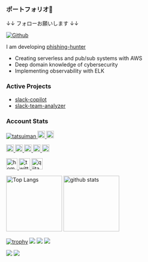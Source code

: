 ### ポートフォリオ👋

↓↓ フォローお願いします ↓↓

[![Github](https://img.shields.io/github/followers/tatsuiman?label=Follow&style=social)](https://github.com/tatsuiman)

I am developing [phishing-hunter](https://phishing-hunter.com/)

* Creating serverless and pub/sub systems with AWS
* Deep domain knowledge of cybersecurity
* Implementing observability with ELK


### Active Projects
* [slack-copilot](https://github.com/tatsuiman/slack-copilot)
* [slack-team-analyzer](https://github.com/tatsuiman/slack-team-analyzer)

### Account Stats
<p align="left"> 
  <a href="https://github.com/tatsuiman/tatsuiman/">
    <img src="https://komarev.com/ghpvc/?username=tatsuiman" alt="tatsuiman" />
  </a>
  <a href="http://twitter.com/hunter_phishing">
    <img height="20" src="https://img.shields.io/twitter/follow/hunter_phishing?label=Twitter&logo=twitter&style=flat" />
  </a>
  <a href="https://github.com/tatsuiman">
    <img height="20" src="https://img.shields.io/github/followers/tatsuiman?label=follow&logo=github&style=flat" />
  </a>
</p>

<p align="left">
  <a href="https://zenn.dev/tatsui">
    <img height="20" src="https://zenn.badge.nikaera.com/s/tatsui/likes" />
  </a>
  <a href="https://zenn.dev/tatsui">
    <img height="20" src="https://zenn.badge.nikaera.com/s/tatsui/followers" />
  </a>
  <a href="https://zenn.dev/tatsui">
    <img height="20" src="https://zenn.badge.nikaera.com/s/tatsui/articles" />
  </a>
  <a href="http://qiita.com/tatsui">
    <img height="20" src="https://qiita-badge.apiapi.app/s/tatsui/contributions.svg" />
  </a>
  <a href="http://qiita.com/tatsui">
    <img height="20" src="https://qiita-badge.apiapi.app/s/tatsui/posts.svg" />
  </a>
</p>

<p align="left"> 
  <a href="https://tatsuiman.github.io/">
    <img alt="homepage" width="30px" src="https://simpleicons.org/icons/homeassistantcommunitystore.svg" />
  </a>
  <a href="https://twitter.com/hunter_phishing">
    <img alt="twitter" width="30px" src="https://simpleicons.org/icons/twitter.svg" />
  </a>
  <a href="https://qiita.com/tatsui">
    <img alt="qiita" width="30px" src="https://simpleicons.org/icons/qiita.svg" />
  </a>
</p>

<p align="left"> 
  <img alt="Top Langs" height="150px" src="https://github-readme-stats.vercel.app/api/top-langs/?username=tatsuiman&layout=compact&count_private=true&show_icons=true&show_icons=true&theme=github" />
  <img alt="github stats" height="150px" src="https://github-readme-stats.vercel.app/api?username=tatsuiman&count_private=true&show_icons=true&show_icons=true&theme=github" />
</p>

[![trophy](https://github-profile-trophy.vercel.app/?username=tatsuiman&theme=github)](https://github.com/tatsuiman/github-profile-trophy)
[![](https://raw.githubusercontent.com/tatsuiman/tatsuiman/master/profile-summary-card-output/dracula/0-profile-details.svg)](https://github.com/tatsuiman/github-profile-summary-cards)
[![](https://raw.githubusercontent.com/tatsuiman/tatsuiman/master/profile-summary-card-output/dracula/1-repos-per-language.svg)](https://github.com/tatsuiman/github-profile-summary-cards)
[![](https://raw.githubusercontent.com/tatsuiman/tatsuiman/master/profile-summary-card-output/dracula/2-most-commit-language.svg)](https://github.com/tatsuiman/github-profile-summary-cards)

[![](https://activity-graph.herokuapp.com/graph?username=tatsuiman&theme=github)](https://activity-graph.herokuapp.com/graph?username=tatsuiman&theme=github)
[![](https://github-readme-streak-stats.herokuapp.com/?user=tatsuiman&theme=github)](https://github-readme-streak-stats.herokuapp.com/?user=tatsuiman&theme=github)

